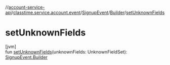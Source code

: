 //[account-service-api](../../../../index.md)/[classtime.service.account.event](../../index.md)/[SignupEvent](../index.md)/[Builder](index.md)/[setUnknownFields](set-unknown-fields.md)

# setUnknownFields

[jvm]\
fun [setUnknownFields](set-unknown-fields.md)(unknownFields: UnknownFieldSet): [SignupEvent.Builder](index.md)
